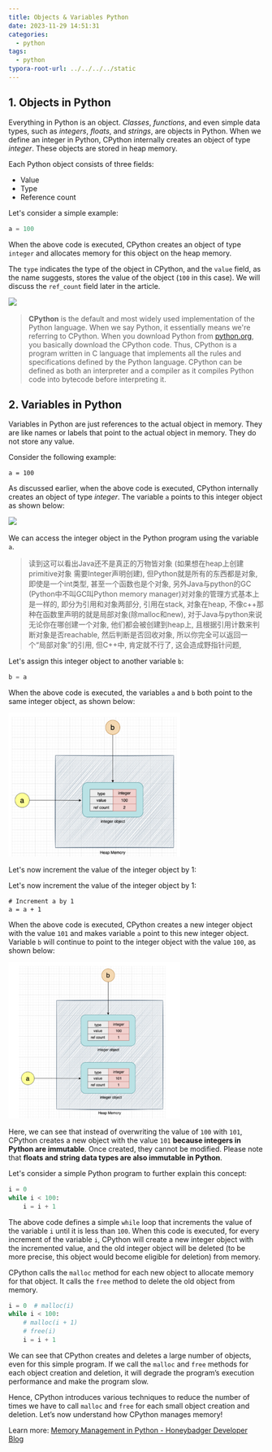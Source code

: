 ```yaml
---
title: Objects & Variables Python
date: 2023-11-29 14:51:31
categories:
  - python
tags:
  - python
typora-root-url: ../../../../static
---
```


## 1. Objects in Python

Everything in Python is an object. *Classes*, *functions*, and even simple data types, such as *integers*, *floats*, and *strings*, are objects in Python. When we define an integer in Python, CPython internally creates an object of type *integer*. These objects are stored in heap memory.

Each Python object consists of three fields:

- Value
- Type
- Reference count

Let's consider a simple example:

```python
a = 100
```

When the above code is executed, CPython creates an object of type `integer` and allocates memory for this object on the heap memory.

The `type` indicates the type of the object in CPython, and the `value` field, as the name suggests, stores the value of the object (`100` in this case). We will discuss the `ref_count` field later in the article.

![](https://pub-2a6758f3b2d64ef5bb71ba1601101d35.r2.dev/blogs/2025/01/ee71bdf402c267bd6ef6cf97312cb33c.png)

> **CPython** is the default and most widely used implementation of the Python language. When we say Python, it essentially means we're referring to CPython. When you download Python from [python.org](https://www.python.org/), you basically download the CPython code. Thus, CPython is a program written in C language that implements all the rules and specifications defined by the Python language. CPython can be defined as both an interpreter and a compiler as it compiles Python code into bytecode before interpreting it.

## 2. Variables in Python

Variables in Python are just references to the actual object in memory. They are like names or labels that point to the actual object in memory. They do not store any value.

Consider the following example:

```
a = 100
```

As discussed earlier, when the above code is executed, CPython internally creates an object of type *integer*. The variable `a` points to this integer object as shown below:

![](https://pub-2a6758f3b2d64ef5bb71ba1601101d35.r2.dev/blogs/2025/01/10128c7f854b2d7f6719fe9be3dc81a1.png)

We can access the integer object in the Python program using the variable `a`.

> 读到这可以看出Java还不是真正的万物皆对象 (如果想在heap上创建primitive对象 需要Integer声明创建), 但Python就是所有的东西都是对象, 即使是一个int类型, 甚至一个函数也是个对象, 另外Java与python的GC (Python中不叫GC叫Python memory manager)对对象的管理方式基本上是一样的, 即分为引用和对象两部分, 引用在stack, 对象在heap, 不像c++那种在函数里声明的就是局部对象(除malloc和new), 对于Java与python来说无论你在哪创建一个对象, 他们都会被创建到heap上, 且根据引用计数来判断对象是否reachable, 然后判断是否回收对象, 所以你完全可以返回一个“局部对象”的引用, 但C++中, 肯定就不行了, 这会造成野指针问题, 

Let's assign this integer object to another variable `b`:

```python
b = a
```

When the above code is executed, the variables `a` and `b` both point to the same integer object, as shown below:

<img src="/001-objects-variables/c.png" alt="c" style="zoom:33%;" />

Let's now increment the value of the integer object by 1:

Let's now increment the value of the integer object by 1:

```
# Increment a by 1
a = a + 1
```

When the above code is executed, CPython creates a new integer object with the value `101` and makes variable `a` point to this new integer object. Variable `b` will continue to point to the integer object with the value `100`, as shown below:

<img src="/001-objects-variables/d.png" alt="d" style="zoom:33%;" />

Here, we can see that instead of overwriting the value of `100` with `101`, CPython creates a new object with the value `101` **because integers in Python are immutable**. Once created, they cannot be modified. Please note that **floats and string data types are also immutable in Python**.

Let's consider a simple Python program to further explain this concept:

```python
i = 0
while i < 100:
    i = i + 1
```

The above code defines a simple `while` loop that increments the value of the variable `i` until it is less than `100`. When this code is executed, for every increment of the variable `i`, CPython will create a new integer object with the incremented value, and the old integer object will be deleted (to be more precise, this object would become eligible for deletion) from memory.

CPython calls the `malloc` method for each new object to allocate memory for that object. It calls the `free` method to delete the old object from memory.

```Python
i = 0  # malloc(i)
while i < 100:
    # malloc(i + 1)
    # free(i)
    i = i + 1
```

We can see that CPython creates and deletes a large number of objects, even for this simple program. If we call the `malloc` and `free` methods for each object creation and deletion, it will degrade the program’s execution performance and make the program slow.

Hence, CPython introduces various techniques to reduce the number of times we have to call `malloc` and `free` for each small object creation and deletion. Let’s now understand how CPython manages memory!

Learn more: [Memory Management in Python - Honeybadger Developer Blog](https://www.honeybadger.io/blog/memory-management-in-python/)